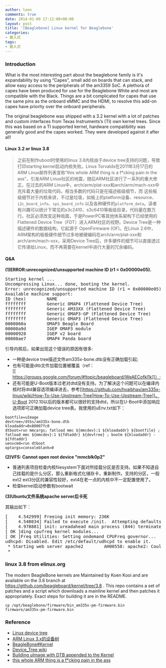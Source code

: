 ```yaml
---
author: leon
comments: true
date: 2014-01-09 17:12:00+00:00
layout: post
title: '[Beaglebone] Linux kernel for Beaglebone' 
categories:
- 嵌入式
tags:
- 嵌入式
---
```



### Introduction

What is the most interesting part about the beaglebone family is it's expandability by using “Capes”, small add on boards that can stack, and allow easy access to the peripherals of the am3359 SoC. A plethora of capes have been produced for use for the Beaglebone White and most are compatible with the Black. Things are a bit complicated for capes that use the same pins as the onboard eMMC and the HDMI, to resolve this add-on capes have priority over the onboard peripherals.

The original beaglebone was shipped with a 3.2 kernel with a lot of patches and custom interfaces from Texas Instruments’s (TI) own kernel trees. Since this was based on a TI supported kernel, hardware compatibility was generally good and the capes worked. They were developed against it after all! 

#### Linux 3.2 or linux 3.8

> 之前在制作uboot时使用的linux 3.8内核由于device tree支持的问题，导致打印starting kernel启动内核失败。Linus Torvalds在2011年3月17日的ARM Linux邮件列表宣称“this whole ARM thing is a f*cking pain in the ass”，引发ARM Linux社区的地震，随后ARM社区进行了一系列的重大修正。在过去的ARM Linux中，arch/arm/plat-xxx和arch/arm/mach-xxx中充斥着大量的垃圾代码，相当多数的代码只是在描述板级细节，而 这些板级细节对于内核来讲，不过是垃圾，如板上的platform设备、resource、`i2c_board_info`、`spi_board_info` 以及各种硬件的`platform_data`。读者有兴趣可以统计下常见的s3c2410、s3c6410等板级目录，代码量在数万行。社区必须改变这种局面，于是PowerPC等其他体系架构下已经使用的Flattened Device Tree（FDT）进入ARM社区的视野。Device Tree是一种描述硬件的数据结构，它起源于 OpenFirmware (OF)。在Linux 2.6中，ARM架构的板极硬件细节过多地被硬编码在arch/arm/plat-xxx和arch/arm/mach-xxx，采用Device Tree后，许多硬件的细节可以直接透过它传递给Linux，而不再需要在kernel中进行大量的冗余编码。


#### Q&A 

**(1)ERROR:unrecognized/unsupported machine ID (r1 = 0x00000e05).**  

<pre>
Starting kernel ...
Uncompressing Linux... done, booting the kernel.
Error: unrecognized/unsupported machine ID (r1 = 0x00000e05).
Available machine support:
ID (hex)        NAME
ffffffff        Generic OMAP4 (Flattened Device Tree)
ffffffff        Generic AM33XX (Flattened Device Tree)
ffffffff        Generic OMAP3-GP (Flattened Device Tree)
ffffffff        Generic OMAP3 (Flattened Device Tree)
0000060a        OMAP3 Beagle Board
00000a9d        IGEP OMAP3 module
00000928        IGEP v2 board
00000ae7        OMAP4 Panda board
</pre>

引导内核后，如果出现这个错误的原因有很多:

- 一种是device tree描述文件am335x-bone.dtb没有正确加载引起;
- 也有可能是dtb文件加载位置被覆盖（ref：[[https://groups.google.com/forum/#!topic/beagleboard/WeAECofkl1k]]）;
- 还有可能是U-Boot版本过老对dtd没有支持。为了解决这个问题可以在编译内核时将dtd兼容选项编译进去，参考[[https://github.com/hvaibhav/am335x-linux/wiki/How-To-Use-Upstream-Tree|How-To-Use-Upstream-Tree]]。U-Boot 2012.10以后的版本都可以很好的支持dtd，所以在U-Boot中添加响应选项即可正确加载device tree表。我使用的uEnv.txt如下：

```
bootfile=uImage
devtree=/dtbs/am335x-bone.dtb
kloadaddr=0x80007fc0
dtboot=run mmcargs; fatload mmc ${mmcdev}:1 ${kloadaddr} ${bootfile} ; fatload mmc ${mmcdev}:1 ${fdtaddr} ${devtree} ; bootm ${kloadaddr} - ${fdtaddr}
uenvcmd=run dtboot
optargs=consoleblank=0
```

**(2)VFS: Cannot open root device "mmcblk0p2"**

- 普通列表项目检查内核fiiesystem下面对所挂载分区是否支持。如果不知道自己挂载的是什么分区，那么重新格式化储存卡，重新制作。支持的分区，一般ext2 ext3分区的兼容性较好，ext4在老一点的内核中不一定配置使用了。
- 检查kernel启动参数有bootwait

**(3)Ubuntu文件系统apache server后卡死**

其输出如下：

<pre>
[    4.542999] Freeing init memory: 236K
[    4.548034] Failed to execute /init.  Attempting defaults...
[    4.978881] init: ureadahead main process (844) terminated with status 5
[ OK ]ding cpufreq kernel modules...        
[ OK ]Freq Utilities: Setting ondemand CPUFreq governor...         * CPU0...        
udhcpd: Disabled. Edit /etc/default/udhcpd to enable it.
 * Starting web server apache2        AH00558: apache2: Could not reliably determine the server's fully qualified domain name, using 127.0.1.1. Set the 'ServerName' directive globally te
 * 
</pre>

### linux 3.8 from elinux.org

The modern BeagleBone kernels are Maintained by Koen Kooi and are available on the 3.8 branch at https://github.com/beagleboard/kernel/tree/3.8 . This repo contains a set of patches and a script which downloads a mainline kernel and then patches it appropriately. Exact steps for building it are in the README. 

`cp /opt/beaglebone/firmware/bin_am335x-pm-firmware.bin firmware/am335x-pm-firmware.bin`

### Reference
- [Linux device tree](http://elinux.org/Device_Tree) 
- [ARM Linux 3.x的设备树](http://blog.csdn.net/21cnbao/article/details/8457546) 
- [BeagleBone#Kernel](http://elinux.org/BeagleBone#Kernel|elinux.org) 
- [Device_Tree wiki](http://www.omappedia.org/wiki/Device_Tree)
- [Building uImage with DTB appended to the Kernel](https://github.com/hvaibhav/am335x-linux/wiki/How-To-Use-Upstream-Tree)
- [this whole ARM thing is a f*cking pain in the ass](https://lkml.org/lkml/2011/3/17/492)

